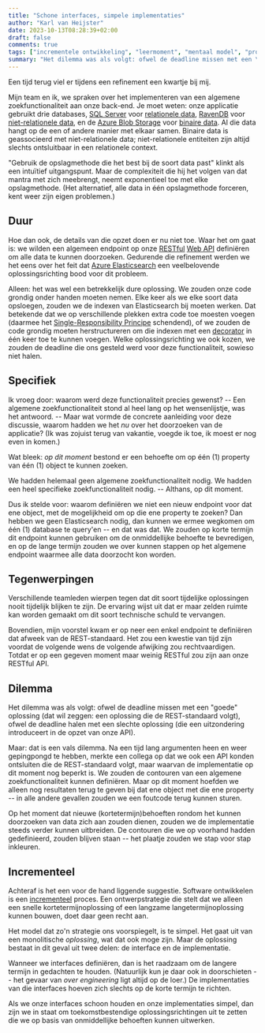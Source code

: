 ```yaml
---
title: "Schone interfaces, simpele implementaties"
author: "Karl van Heijster"
date: 2023-10-13T08:28:39+02:00
draft: false
comments: true
tags: ["incrementele ontwikkeling", "leermoment", "mentaal model", "product backlog refinement", "representational state transfer (REST)", "samenwerking", "software ontwikkelen"]
summary: "Het dilemma was als volgt: ofwel de deadline missen met een \"goede\" oplossing (dat wil zeggen: een oplossing die de REST-standaard volgt), ofwel de deadline halen met een slechte (die een uitzondering introduceert in de opzet van onze API). Maar: dat is een vals dilemma."
---
```


Een tijd terug viel er tijdens een refinement een kwartje bij mij.


Mijn team en ik, we spraken over het implementeren van een algemene zoekfunctionaliteit aan onze back-end. Je moet weten: onze applicatie gebruikt drie databases, [SQL Server](https://www.microsoft.com/en-us/sql-server) voor [relationele data](https://en.wikipedia.org/wiki/Relational_database "'Relational database', Wikipedia"), [RavenDB](https://ravendb.net/) voor [niet-relationele data](https://en.wikipedia.org/wiki/Document-oriented_database "'Document-oriented database', Wikipedia"), en de [Azure Blob Storage](https://azure.microsoft.com/en-us/products/storage/blobs) voor [binaire data](https://en.wikipedia.org/wiki/Binary_data "'Binary data', Wikipedia"). Al die data hangt op de een of andere manier met elkaar samen. Binaire data is geassocieerd met niet-relationele data; niet-relationele entiteiten zijn altijd slechts ontsluitbaar in een relationele context.


"Gebruik de opslagmethode die het best bij de soort data past" klinkt als een intuïtief uitgangspunt. Maar de complexiteit die hij het volgen van dat mantra met zich meebrengt, neemt exponentieel toe met elke opslagmethode. (Het alternatief, alle data in één opslagmethode forceren, kent weer zijn eigen problemen.)


## Duur


Hoe dan ook, de details van die opzet doen er nu niet toe. Waar het om gaat is: we wilden een algemeen endpoint op onze [RESTful](https://en.wikipedia.org/wiki/Representational_state_transfer "'Representational state transfer', Wikipedia") [Web API](https://en.wikipedia.org/wiki/Web_API "'Web API', Wikipedia") definiëren om alle data te kunnen doorzoeken. Gedurende die refinement werden we het eens over het feit dat [Azure Elasticsearch](https://www.elastic.co/partners/microsoft-azure) een veelbelovende oplossingsrichting bood voor dit probleem.


Alleen: het was wel een betrekkelijk dure oplossing. We zouden onze code grondig onder handen moeten nemen. Elke keer als we elke soort data opsloegen, zouden we de indexen van Elasticsearch bij moeten werken. Dat betekende dat we op verschillende plekken extra code toe moesten voegen (daarmee het [Single-Responsibility Principe](/tags/single-responsibility-principe/ "Blogs met de tag 'single-responsibility principe'") schendend), of we zouden de code grondig moeten herstructureren om die indexen met een [decorator](https://refactoring.guru/design-patterns/decorator "'Decorator', Refactoring.guru") in één keer toe te kunnen voegen. Welke oplossingsrichting we ook kozen, we zouden de deadline die ons gesteld werd voor deze functionaliteit, sowieso niet halen.


## Specifiek


Ik vroeg door: waarom werd deze functionaliteit precies gewenst? -- Een algemene zoekfunctionaliteit stond al heel lang op het wensenlijstje, was het antwoord. -- Maar wat vormde de concrete aanleiding voor deze discussie, waarom hadden we het *nu* over het doorzoeken van de applicatie? (Ik was zojuist terug van vakantie, voegde ik toe, ik moest er nog even in komen.) 


Wat bleek: *op dit moment* bestond er een behoefte om op één (1) property van één (1) object te kunnen zoeken.


We hadden helemaal geen algemene zoekfunctionaliteit nodig. We hadden een heel specifieke zoekfunctionaliteit nodig. -- Althans, op dit moment.


Dus ik stelde voor: waarom definiëren we niet een nieuw endpoint voor dat ene object, met de mogelijkheid om op die ene property te zoeken? Dan hebben we geen Elasticsearch nodig, dan kunnen we ermee wegkomen om één (1) database te query'en -- en dat was dat. We zouden op korte termijn dit endpoint kunnen gebruiken om de onmiddellijke behoefte te bevredigen, en op de lange termijn zouden we over kunnen stappen op het algemene endpoint waarmee alle data doorzocht kon worden.


## Tegenwerpingen


Verschillende teamleden wierpen tegen dat dit soort tijdelijke oplossingen nooit tijdelijk blijken te zijn. De ervaring wijst uit dat er maar zelden ruimte kan worden gemaakt om dit soort technische schuld te vervangen. 


Bovendien, mijn voorstel kwam er op neer een enkel endpoint te definiëren dat afweek van de REST-standaard. Het zou een kwestie van tijd zijn voordat de volgende wens de volgende afwijking zou rechtvaardigen. Totdat er op een gegeven moment maar weinig RESTful zou zijn aan onze RESTful API.


## Dilemma


Het dilemma was als volgt: ofwel de deadline missen met een "goede" oplossing (dat wil zeggen: een oplossing die de REST-standaard volgt), ofwel de deadline halen met een slechte oplossing (die een uitzondering introduceert in de opzet van onze API).


Maar: dat is een vals dilemma. Na een tijd lang argumenten heen en weer gepingpongd te hebben, merkte een collega op dat we ook een API konden ontsluiten die de REST-standaard volgt, maar waarvan de implementatie op dit moment nog beperkt is. We zouden de contouren van een algemene zoekfunctionaliteit kunnen definiëren. Maar op dit moment hoefden we alleen nog resultaten terug te geven bij dat ene object met die ene property -- in alle andere gevallen zouden we een foutcode terug kunnen sturen.


Op het moment dat nieuwe (kortetermijn)behoeften rondom het kunnen doorzoeken van data zich aan zouden dienen, zouden we de implementatie steeds verder kunnen uitbreiden. De contouren die we op voorhand hadden gedefinieerd, zouden blijven staan -- het plaatje zouden we stap voor stap inkleuren.


## Incrementeel


Achteraf is het een voor de hand liggende suggestie. Software ontwikkelen is een [incrementeel](/tags/incrementele-ontwikkeling/ "Blogs met de tag 'incrementele ontwikkeling'") proces. Een ontwerpstrategie die stelt dat we alleen een snelle kortetermijnoplossing of een langzame langetermijnoplossing kunnen bouwen, doet daar geen recht aan. 


Het model dat zo'n strategie ons voorspiegelt, is te simpel. Het gaat uit van een monolitische *oplossing*, wat dat ook moge zijn. Maar de oplossing bestaat in dit geval uit twee delen: de interface en de implementatie.


Wanneer we interfaces definiëren, dan is het raadzaam om de langere termijn in gedachten te houden. (Natuurlijk kun je daar ook in doorschieten -- het gevaar van *over engineering* ligt altijd op de loer.) De implementaties van die interfaces hoeven zich slechts op de korte termijn te richten.


Als we onze interfaces schoon houden en onze implementaties simpel, dan zijn we in staat om toekomstbestendige oplossingsrichtingen uit te zetten die we op basis van onmiddellijke behoeften kunnen uitwerken. 
